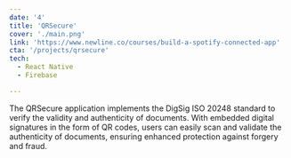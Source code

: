 ```yaml
---
date: '4'
title: 'QRSecure'
cover: './main.png'
link: 'https://www.newline.co/courses/build-a-spotify-connected-app'
cta: '/projects/qrsecure'
tech:
  - React Native
  - Firebase

---
```


The QRSecure application implements the DigSig ISO 20248 standard to verify the validity and authenticity of documents. With embedded digital signatures in the form of QR codes, users can easily scan and validate the authenticity of documents, ensuring enhanced protection against forgery and fraud. 